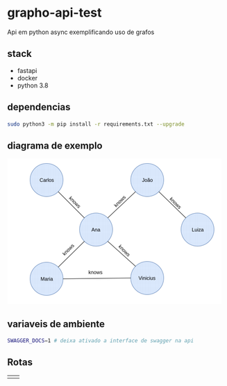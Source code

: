 # grapho-api-test

Api em python async exemplificando uso de grafos

## stack

- fastapi
- docker
- python 3.8

## dependencias

```bash
sudo python3 -m pip install -r requirements.txt --upgrade
```

## diagrama de exemplo

![grapho1](docs/img/grapho.png)

## variaveis de ambiente

```bash
SWAGGER_DOCS=1 # deixa ativado a interface de swagger na api
```

## Rotas

|     |     |
| --- | --- |
|     |     |
